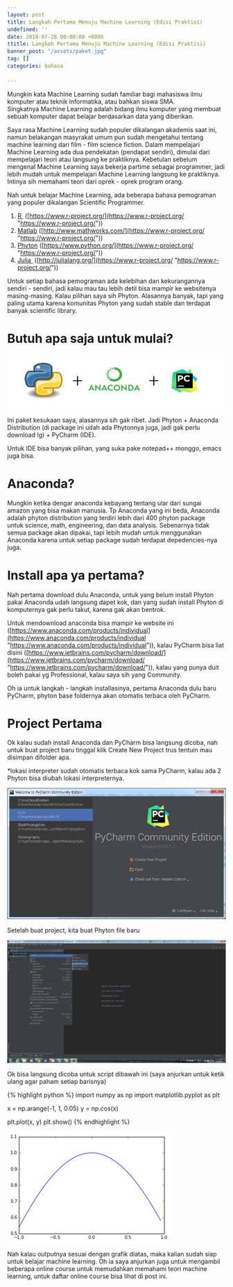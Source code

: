 ```yaml
---
layout: post
title: Langkah Pertama Menuju Machine Learning (Edisi Praktisi)
undefined: ''
date: 2018-07-28 00:00:00 +0000
ttitle: Langkah Pertama Menuju Machine Learning (Edisi Praktisi)
banner_post: "/assets/paket.jpg"
tag: []
categories: bahasa

---
```

Mungkin kata Machine Learning sudah familiar bagi mahasiswa ilmu komputer atau teknik informatika, atau bahkan siswa SMA. Singkatnya Machine Learning adalah bidang ilmu komputer yang membuat sebuah komputer dapat belajar berdasarkan data yang diberikan.

Saya rasa Machine Learning sudah populer dikalangan akademis saat ini, namun belakangan masyrakat umum pun sudah mengetahui tentang machine learning dari film - film science fiction. Dalam mempelajari Machine Learning ada dua pendekatan (pendapat sendiri), dimulai dari mempelajari teori atau langsung ke praktiknya. Kebetulan sebelum mengenal Machine Learning saya bekerja partime sebagai programmer, jadi lebih mudah untuk mempelajari Machine Learning langsung ke praktiknya. Intinya sih memahami teori dari oprek - oprek program orang.

Nah untuk belajar Machine Learning, ada beberapa bahasa pemograman yang populer dikalangan Scientific Programmer.

1. [R ](https://www.r-project.org/) ([https://www.r-project.org/](https://www.r-project.org/ "https://www.r-project.org/"))
2. [Matlab](http://www.mathworks.com/) ([http://www.mathworks.com/](https://www.r-project.org/ "https://www.r-project.org/"))
3. [Phyton](https://www.python.org/) ([https://www.python.org/](https://www.r-project.org/ "https://www.r-project.org/"))
4. [Julia ](http://julialang.org/) ([http://julialang.org/](https://www.r-project.org/ "https://www.r-project.org/"))

Untuk setiap bahasa pemograman ada kelebihan dan kekurangannya sendiri - sendiri, jadi kalau mau tau lebih detil bisa mampir ke websitenya masing-masing. Kalau pilihan saya sih Phyton. Alasannya banyak, tapi yang paling utama karena komunitas Phyton yang sudah stable dan terdapat banyak scientific library.

# **Butuh apa saja untuk mulai?**

![Paket Hot Scientific Programmer](/assets/paket.jpg "Paket Hot Scientific Programmer")
Ini paket kesukaan saya, alasannya sih gak ribet. Jadi Phyton + Anaconda Distribution (di package ini udah ada Phytonnya juga, jadi gak perlu download lg) + PyCharm (IDE).

Untuk IDE bisa banyak pilihan, yang suka pake notepad++ monggo, emacs juga bisa.

# **Anaconda?**

Mungkin ketika dengar anaconda kebayang tentang ular dari sungai amazon yang bisa makan manusia. Tp Anaconda yang ini beda, Anaconda adalah phyton distribution yang terdiri lebih dari 400 phyton package untuk science, math, engineering, dan data analysis. Sebenarnya tidak semua package akan dipakai, tapi lebih mudah untuk menggunakan Anaconda karena untuk setiap package sudah terdapat depedencies-nya juga.

# **Install apa ya pertama?**

Nah pertama download dulu Anaconda, untuk yang belum install Phyton pakai Anaconda udah langsung dapet kok, dan yang sudah install Phyton di komputernya gak perlu takut, karena gak akan bentrok.

Untuk mendownload anaconda bisa mampir ke website ini ([https://www.anaconda.com/products/individual](https://www.anaconda.com/products/individual "https://www.anaconda.com/products/individual")), kalau PyCharm bisa liat disini ([https://www.jetbrains.com/pycharm/download/](https://www.jetbrains.com/pycharm/download/ "https://www.jetbrains.com/pycharm/download/")), kalau yang punya duit boleh pakai yg Professional, kalau saya sih yang Community.

Oh ia untuk langkah - langkah installasinya, pertama Anaconda dulu baru PyCharm, phyton base foldernya akan otomatis terbaca oleh PyCharm.

# **Project Pertama**

Ok kalau sudah install Anaconda dan PyCharm bisa langsung dicoba, nah untuk buat project baru tinggal klik Create New Project trus tentuin mau disimpan difolder apa.

\*lokasi interpreter sudah otomatis terbaca kok sama PyCharm, kalau ada 2 Phyton bisa diubah lokasi interpreternya.

![Tampilan awal PyCharm](/assets/pycharm.jpg "Tampilan awal PyCharm")

Setelah buat project, kita buat Phyton file baru

![](/assets/firstfile.png)

Ok bisa langsung dicoba untuk script dibawah ini (saya anjurkan untuk ketik ulang agar paham setiap barisnya)

{% highlight python %}
import numpy as np
import matplotlib.pyplot as plt

x = np.arange(-1, 1, 0.05)
y = np.cos(x)

plt.plot(x, y)
plt.show()
{% endhighlight %}

![](/assets/graph.png)

Nah kalau outputnya sesuai dengan grafik diatas, maka kalian sudah siap untuk belajar machine learning. Oh ia saya anjurkan juga untuk mengambil beberapa online course untuk memudahkan memahami teori machine learning, untuk daftar online course bisa lihat di post ini.